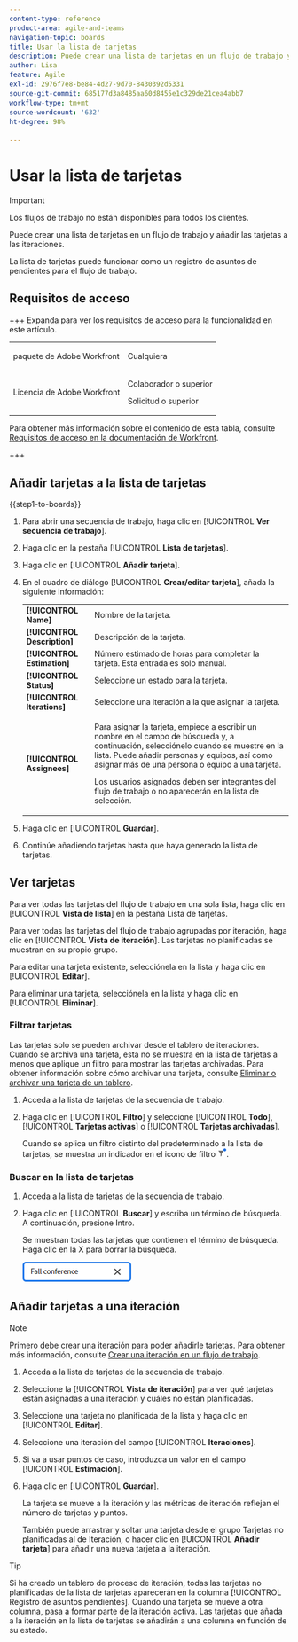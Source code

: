 ```yaml
---
content-type: reference
product-area: agile-and-teams
navigation-topic: boards
title: Usar la lista de tarjetas
description: Puede crear una lista de tarjetas en un flujo de trabajo y añadir las tarjetas a las iteraciones.
author: Lisa
feature: Agile
exl-id: 2976f7e8-be84-4d27-9d70-8430392d5331
source-git-commit: 685177d3a8485aa60d8455e1c329de21cea4abb7
workflow-type: tm+mt
source-wordcount: '632'
ht-degree: 98%

---
```


# Usar la lista de tarjetas

>[!IMPORTANT]
>
>Los flujos de trabajo no están disponibles para todos los clientes.

Puede crear una lista de tarjetas en un flujo de trabajo y añadir las tarjetas a las iteraciones.

La lista de tarjetas puede funcionar como un registro de asuntos de pendientes para el flujo de trabajo.

## Requisitos de acceso

+++ Expanda para ver los requisitos de acceso para la funcionalidad en este artículo.

<table style="table-layout:auto"> 
 <col> 
 <col> 
 <tbody> 
  <tr> 
   <td role="rowheader">paquete de Adobe Workfront</td> 
   <td> <p>Cualquiera</p> </td> 
  </tr> 
  <tr> 
   <td role="rowheader">Licencia de Adobe Workfront</td> 
   <td> 
   <p>Colaborador o superior</p> 
   <p>Solicitud o superior</p>
   </td> 
  </tr> 
 </tbody> 
</table>

Para obtener más información sobre el contenido de esta tabla, consulte [Requisitos de acceso en la documentación de Workfront](/help/quicksilver/administration-and-setup/add-users/access-levels-and-object-permissions/access-level-requirements-in-documentation.md).

+++

## Añadir tarjetas a la lista de tarjetas

{{step1-to-boards}}

1. Para abrir una secuencia de trabajo, haga clic en [!UICONTROL **Ver secuencia de trabajo**].
1. Haga clic en la pestaña [!UICONTROL **Lista de tarjetas**].
1. Haga clic en [!UICONTROL **Añadir tarjeta**].
1. En el cuadro de diálogo [!UICONTROL **Crear/editar tarjeta**], añada la siguiente información:

   <table style="table-layout:auto"> 
    <tbody> 
     <tr> 
      <td><strong>[!UICONTROL Name]</strong></td> 
      <td>Nombre de la tarjeta.</td> 
     </tr> 
     <tr> 
      <td><strong>[!UICONTROL Description]</strong></td> 
      <td>Descripción de la tarjeta.</td> 
     </tr>
     <tr> 
      <td><strong>[!UICONTROL Estimation]</strong></td> 
      <td>Número estimado de horas para completar la tarjeta. Esta entrada es solo manual.</td> 
     </tr>
     <tr> 
      <td><strong>[!UICONTROL Status]</strong></td> 
      <td>Seleccione un estado para la tarjeta.</td> 
     </tr>
     <tr> 
      <td><strong>[!UICONTROL Iterations]</strong></td> 
      <td>Seleccione una iteración a la que asignar la tarjeta.</td> 
     </tr>
     <tr> 
      <td><strong>[!UICONTROL Assignees]</strong></td> 
      <td><p>Para asignar la tarjeta, empiece a escribir un nombre en el campo de búsqueda y, a continuación, selecciónelo cuando se muestre en la lista. Puede añadir personas y equipos, así como asignar más de una persona o equipo a una tarjeta.</p><p>Los usuarios asignados deben ser integrantes del flujo de trabajo o no aparecerán en la lista de selección.</p></td> 
     </tr>
    </tbody> 
   </table>

1. Haga clic en [!UICONTROL **Guardar**].
1. Continúe añadiendo tarjetas hasta que haya generado la lista de tarjetas.

## Ver tarjetas

Para ver todas las tarjetas del flujo de trabajo en una sola lista, haga clic en [!UICONTROL **Vista de lista**] en la pestaña Lista de tarjetas.

Para ver todas las tarjetas del flujo de trabajo agrupadas por iteración, haga clic en [!UICONTROL **Vista de iteración**]. Las tarjetas no planificadas se muestran en su propio grupo.

Para editar una tarjeta existente, selecciónela en la lista y haga clic en [!UICONTROL **Editar**].

Para eliminar una tarjeta, selecciónela en la lista y haga clic en [!UICONTROL **Eliminar**].

### Filtrar tarjetas

Las tarjetas solo se pueden archivar desde el tablero de iteraciones. Cuando se archiva una tarjeta, esta no se muestra en la lista de tarjetas a menos que aplique un filtro para mostrar las tarjetas archivadas. Para obtener información sobre cómo archivar una tarjeta, consulte [Eliminar o archivar una tarjeta de un tablero](/help/quicksilver/agile/get-started-with-boards/delete-board-items.md).

1. Acceda a la lista de tarjetas de la secuencia de trabajo.
1. Haga clic en [!UICONTROL **Filtro**] y seleccione [!UICONTROL **Todo**], [!UICONTROL **Tarjetas activas**] o [!UICONTROL **Tarjetas archivadas**].

   Cuando se aplica un filtro distinto del predeterminado a la lista de tarjetas, se muestra un indicador en el icono de filtro ![Filtro aplicado](assets/boards-filterapplied-30x30.png).

### Buscar en la lista de tarjetas

1. Acceda a la lista de tarjetas de la secuencia de trabajo.
1. Haga clic en [!UICONTROL **Buscar**] y escriba un término de búsqueda. A continuación, presione Intro.

   Se muestran todas las tarjetas que contienen el término de búsqueda.
Haga clic en la X para borrar la búsqueda.

   ![Buscar tarjetas en un tablero](assets/boards-searchbox.png)

## Añadir tarjetas a una iteración

>[!NOTE]
>
>Primero debe crear una iteración para poder añadirle tarjetas. Para obtener más información, consulte [Crear una iteración en un flujo de trabajo](/help/quicksilver/agile/use-boards-agile-planning-tools/create-an-iteration-in-workstream.md).

1. Acceda a la lista de tarjetas de la secuencia de trabajo.
1. Seleccione la [!UICONTROL **Vista de iteración**] para ver qué tarjetas están asignadas a una iteración y cuáles no están planificadas.
1. Seleccione una tarjeta no planificada de la lista y haga clic en [!UICONTROL **Editar**].
1. Seleccione una iteración del campo [!UICONTROL **Iteraciones**].
1. Si va a usar puntos de caso, introduzca un valor en el campo [!UICONTROL **Estimación**].
1. Haga clic en [!UICONTROL **Guardar**].

   La tarjeta se mueve a la iteración y las métricas de iteración reflejan el número de tarjetas y puntos.

   También puede arrastrar y soltar una tarjeta desde el grupo Tarjetas no planificadas al de Iteración, o hacer clic en [!UICONTROL **Añadir tarjeta**] para añadir una nueva tarjeta a la iteración.

>[!TIP]
>
>Si ha creado un tablero de proceso de iteración, todas las tarjetas no planificadas de la lista de tarjetas aparecerán en la columna [!UICONTROL Registro de asuntos pendientes]. Cuando una tarjeta se mueve a otra columna, pasa a formar parte de la iteración activa. Las tarjetas que añada a la iteración en la lista de tarjetas se añadirán a una columna en función de su estado.
